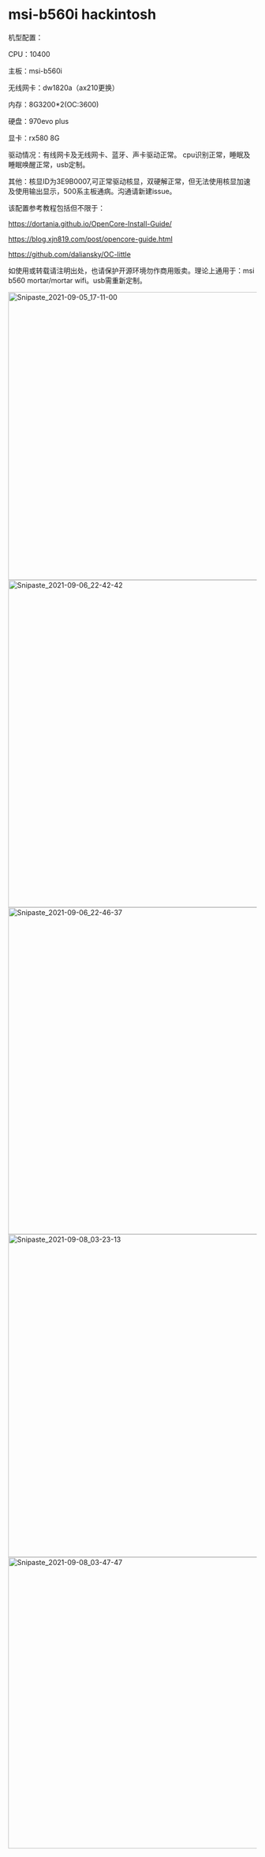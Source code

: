 # msi-b560i hackintosh

机型配置：

CPU：10400

主板：msi-b560i

无线网卡：dw1820a（ax210更换）

内存：8G3200*2(OC:3600)

硬盘：970evo plus

显卡：rx580 8G

驱动情况：有线网卡及无线网卡、蓝牙、声卡驱动正常。
cpu识别正常，睡眠及睡眠唤醒正常，usb定制。

其他：核显ID为3E9B0007,可正常驱动核显，双硬解正常，但无法使用核显加速及使用输出显示，500系主板通病。沟通请新建issue。


该配置参考教程包括但不限于：

https://dortania.github.io/OpenCore-Install-Guide/

https://blog.xjn819.com/post/opencore-guide.html

https://github.com/daliansky/OC-little

如使用或转载请注明出处，也请保护开源环境勿作商用贩卖。理论上通用于：msi b560 mortar/mortar wifi。usb需重新定制。


<img width="584" alt="Snipaste_2021-09-05_17-11-00" src="https://user-images.githubusercontent.com/12815495/132400143-846127f1-fbb1-4acd-9c80-a1c6d43c491f.png">
<img width="664" alt="Snipaste_2021-09-06_22-42-42" src="https://user-images.githubusercontent.com/12815495/132400150-62ff84ce-e24f-4316-bc1e-387059bf1498.png">
<img width="663" alt="Snipaste_2021-09-06_22-46-37" src="https://user-images.githubusercontent.com/12815495/132400151-0a5c80bd-0282-4b01-a58b-6ace758886fc.png">
<img width="655" alt="Snipaste_2021-09-08_03-23-13" src="https://user-images.githubusercontent.com/12815495/132400157-06cd0615-f263-4476-b010-be5237abe2c2.png">
<img width="591" alt="Snipaste_2021-09-08_03-47-47" src="https://user-images.githubusercontent.com/12815495/132402401-9105f245-dfe8-44e9-a6ff-8f646a56de00.png">





